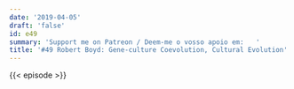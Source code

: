 ```yaml
---
date: '2019-04-05'
draft: 'false'
id: e49
summary: 'Support me on Patreon / Deem-me o vosso apoio em:   '
title: '#49 Robert Boyd: Gene-culture Coevolution, Cultural Evolution'
---
```

{{< episode >}}
